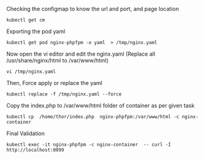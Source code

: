 Checking the configmap to know the url and port, and page location
```
kubectl get cm
```
Exporting the pod yaml
```
kubectl get pod nginx-phpfpm -o yaml  > /tmp/nginx.yaml
```
Now open the vi editor and edit the nginx.yaml (Replace all /usr/share/nginx/html to /var/www/html)
```
vi /tmp/nginx.yaml
```
Then, Force apply or replace the yaml
```
kubectl replace -f /tmp/nginx.yaml --force
```
Copy the index.php to /var/www/html folder of container as per given task
```
kubectl cp  /home/thor/index.php  nginx-phpfpm:/var/www/html -c nginx-container
```
Final Validation
```
kubectl exec -it nginx-phpfpm -c nginx-container  -- curl -I  http://localhost:8099
```
